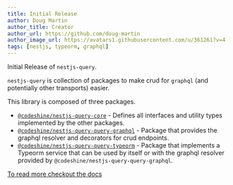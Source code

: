 ```yaml
---
title: Initial Release
author: Doug Martin
author_title: Creator
author_url: https://github.com/doug-martin
author_image_url: https://avatars1.githubusercontent.com/u/361261?v=4
tags: [nestjs, typeorm, graphql]
---
```


Initial Release of `nestjs-query`.

`nestjs-query` is collection of packages to make crud for `graphql` (and potentially other transports) easier.

This library is composed of three packages.

- [`@codeshine/nestjs-query-core`](https://github.com/doug-martin/nestjs-query/tree/master/packages/core) - Defines all interfaces and utility types implemented by the other packages.
- [`@codeshine/nestjs-query-query-graphql`](https://github.com/doug-martin/nestjs-query/tree/master/packages/graphql) - Package that provides the graphql resolver and decorators for crud endpoints.
- [`@codeshine/nestjs-query-query-typeorm`](https://github.com/doug-martin/nestjs-query/tree/master/packages/typeorm) - Package that implements a Typeorm service that can be used by itself or with the graphql resolver provided by `@codeshine/nestjs-query-query-graphql`.

[To read more checkout the docs](https://doug-martin.github.io/nestjs-query/docs/introduction/getting-started)
